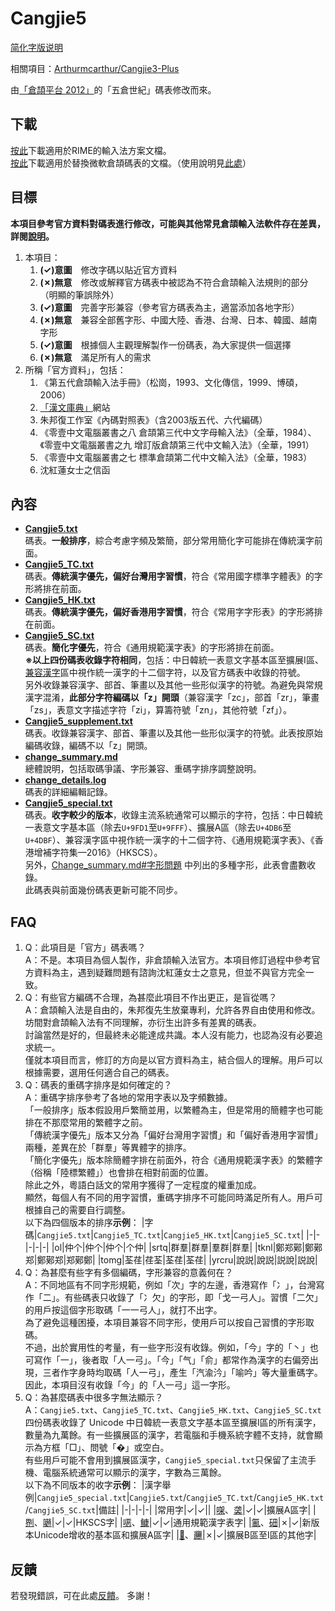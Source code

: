# Cangjie5

[简化字版说明](https://github.com/Jackchows/Cangjie5/blob/master/README-hans.md)

相關項目：[Arthurmcarthur/Cangjie3-Plus](https://github.com/Arthurmcarthur/Cangjie3-Plus)

由[「倉頡平台 2012」](https://chinesecj.com/forum/forum.php?mod=viewthread&tid=2596)的「五倉世紀」碼表修改而來。

## 下載
[按此](https://github.com/Jackchows/Cangjie5/releases/download/v3.1/RimeData_20240201_Cangjie5.7z)下載適用於RIME的輸入法方案文檔。<br />
[按此](https://github.com/Jackchows/Cangjie5/releases/download/v3.1/MSCJData_20240201_Cangjie5.7z)下載適用於替換微軟倉頡碼表的文檔。（使用說明見[此處](http://www.chinesecj.com/forum/forum.php?mod=viewthread&tid=194346)）

## 目標

**本項目參考官方資料對碼表進行修改，可能與其他常見倉頡輸入法軟件存在差異，詳閱[說明](https://github.com/Jackchows/Cangjie5/blob/master/change_summary.md#%E4%B8%BB%E8%A6%81%E6%94%B9%E7%A2%BC%E8%AA%AA%E6%98%8E%E5%8F%8A%E7%88%AD%E8%AD%B0%E5%8F%96%E7%A2%BC)。**<br />
1. 本項目：
	1. **(✓)意圖**　修改字碼以貼近官方資料
	2. **(✗)無意**　修改或解釋官方碼表中被認為不符合倉頡輸入法規則的部分（明顯的筆誤除外）
	3. **(✓)意圖**　完善字形兼容（參考官方碼表為主，適當添加各地字形）
	4. **(✗)無意**　兼容全部舊字形、中國大陸、香港、台灣、日本、韓國、越南字形
	5. **(✓)意圖**　根據個人主觀理解製作一份碼表，為大家提供一個選擇
	6. **(✗)無意**　滿足所有人的需求
2. 所稱「官方資料」，包括：
	1. 《第五代倉頡輸入法手冊》（松崗，1993、文化傳信，1999、博碩，2006）
	2. [「漢文庫典」](http://chidic.eduhk.hk/)網站
	3. 朱邦復工作室《內碼對照表》（含2003版五代、六代編碼）
	4. 《零壹中文電腦叢書之八 倉頡第三代中文字母輸入法》（全華，1984）、《零壹中文電腦叢書之九 增訂版倉頡第三代中文輸入法》（全華，1991）
	5. 《零壹中文電腦叢書之七 標準倉頡第二代中文輸入法》（全華，1983）
	6. 沈紅蓮女士之信函

## 內容

- **[Cangjie5.txt](https://github.com/Jackchows/Cangjie5/blob/master/Cangjie5.txt)**<br />
碼表。**一般排序**，綜合考慮字頻及繁簡，部分常用簡化字可能排在傳統漢字前面。<br />
- **[Cangjie5_TC.txt](https://github.com/Jackchows/Cangjie5/blob/master/Cangjie5_TC.txt)**<br />
碼表。**傳統漢字優先，偏好台灣用字習慣**，符合《常用國字標準字體表》的字形將排在前面。<br />
- **[Cangjie5_HK.txt](https://github.com/Jackchows/Cangjie5/blob/master/Cangjie5_HK.txt)**<br />
碼表。**傳統漢字優先，偏好香港用字習慣**，符合《常用字字形表》的字形將排在前面。<br />
- **[Cangjie5_SC.txt](https://github.com/Jackchows/Cangjie5/blob/master/Cangjie5_SC.txt)**<br />
碼表。**簡化字優先**，符合《通用規範漢字表》的字形將排在前面。<br />
**※以上四份碼表收錄字符相同**，包括：中日韓統一表意文字基本區至擴展I區、[兼容漢字](https://zh.wikipedia.org/wiki/%E4%B8%AD%E6%97%A5%E9%9F%93%E7%9B%B8%E5%AE%B9%E8%A1%A8%E6%84%8F%E6%96%87%E5%AD%97)區中視作統一漢字的十二個字符，以及官方碼表中收錄的符號。<br />
另外收錄兼容漢字、部首、筆畫以及其他一些形似漢字的符號。為避免與常規漢字混淆，**此部分字符編碼以「z」開頭**（兼容漢字「zc」，部首「zr」，筆畫「zs」，表意文字描述字符「zi」，算籌符號「zn」，其他符號「zf」）。
- **[Cangjie5_supplement.txt](https://github.com/Jackchows/Cangjie5/blob/master/Cangjie5_supplement.txt)**<br />
碼表。收錄兼容漢字、部首、筆畫以及其他一些形似漢字的符號。此表按原始編碼收錄，編碼不以「z」開頭。<br />
- **[change_summary.md](https://github.com/Jackchows/Cangjie5/blob/master/change_summary.md)**<br />
總體說明，包括取碼爭議、字形兼容、重碼字排序調整說明。
- **[change_details.log](https://github.com/Jackchows/Cangjie5/blob/master/change_details.log)**<br />
碼表的詳細編輯記錄。
- **[Cangjie5_special.txt](https://github.com/Jackchows/Cangjie5/blob/master/Cangjie5_special.txt)**<br />
碼表。**收字較少的版本**，收錄主流系統通常可以顯示的字符，包括：中日韓統一表意文字基本區（除去`U+9FD1`至`U+9FFF`）、擴展A區（除去`U+4DB6`至`U+4DBF`）、兼容漢字區中視作統一漢字的十二個字符、《通用規範漢字表》、《香港增補字符集—2016》（HKSCS）。<br />
另外，[Change_summary.md#字形問題](https://github.com/Jackchows/Cangjie5/blob/master/change_summary.md#%E5%AD%97%E5%BD%A2%E5%95%8F%E9%A1%8C) 中列出的多種字形，此表會盡數收錄。<br />
此碼表與前面幾份碼表更新可能不同步。

## FAQ

1. Q：此項目是「官方」碼表嗎？<br />
   A：不是。本項目為個人製作，非倉頡輸入法官方。本項目修訂過程中參考官方資料為主，遇到疑難問題有諮詢沈紅蓮女士之意見，但並不與官方完全一致。
2. Q：有些官方編碼不合理，為甚麼此項目不作出更正，是盲從嗎？<br />
   A：倉頡輸入法是自由的，朱邦復先生放棄專利，允許各界自由使用和修改。坊間對倉頡輸入法有不同理解，亦衍生出許多有差異的碼表。<br />
    討論當然是好的，但最終未必能達成共識。本人沒有能力，也認為沒有必要追求統一。<br />
    僅就本項目而言，修訂的方向是以官方資料為主，結合個人的理解。用戶可以根據需要，選用任何適合自己的碼表。<br />
3. Q：碼表的重碼字排序是如何確定的？<br />
   A：重碼字排序參考了各地的常用字表以及字頻數據。<br />
   「一般排序」版本假設用戶繁簡並用，以繁體為主，但是常用的簡體字也可能排在不那麼常用的繁體字之前。<br />
   「傳統漢字優先」版本又分為「偏好台灣用字習慣」和「偏好香港用字習慣」兩種，差異在於「群羣」等異體字的排序。<br />
   「簡化字優先」版本除簡體字排在前面外，符合《通用規範漢字表》的繁體字（俗稱「陸標繁體」）也會排在相對前面的位置。<br />
   除此之外，粵語白話文的常用字獲得了一定程度的權重加成。<br />
   顯然，每個人有不同的用字習慣，重碼字排序不可能同時滿足所有人。用戶可根據自己的需要自行調整。<br />
   以下為四個版本的排序**示例**：
   |字碼|`Cangjie5.txt`|`Cangjie5_TC.txt`|`Cangjie5_HK.txt`|`Cangjie5_SC.txt`|
   |-|-|-|-|-|
   |ol|仲个|仲个|仲个|个仲|
   |srtq|群羣|群羣|羣群|群羣|
   |tknl|鄭郑鄚|鄭鄚郑|鄭鄚郑|郑鄚鄭|
   |tomg|荃荏|荏荃|荃荏|荃荏|
   |yrcru|說説|說説|説說|説說|
4. Q：為甚麼有些字有多個編碼，字形兼容的意義何在？<br />
   A：不同地區有不同字形規範，例如「次」字的左邊，香港寫作「冫」，台灣寫作「二」。有些碼表只收錄了「冫欠」的字形，即「戈一弓人」。習慣「二欠」的用戶按這個字形取碼「一一弓人」，就打不出字。<br />
   為了避免這種困擾，本項目兼容不同字形，使用戶可以按自己習慣的字形取碼。<br />
   不過，出於實用性的考量，有一些字形沒有收錄。例如，「今」字的「丶」也可寫作「一」，後者取「人一弓」。「今」「气」「俞」都常作為漢字的右偏旁出現，三者作字身時均取碼「人一弓」，產生「汽渝汵」「喻吟」等大量重碼字。因此，本項目沒有收錄「今」的「人一弓」這一字形。
5. Q：為甚麼碼表中很多字無法顯示？<br />
   A：`Cangjie5.txt`、`Cangjie5_TC.txt`、`Cangjie5_HK.txt`、`Cangjie5_SC.txt`四份碼表收錄了 Unicode 中日韓統一表意文字基本區至擴展I區的所有漢字，數量為九萬餘。有一些擴展區的漢字，若電腦和手機系統字體不支持，就會顯示為方框「□」、問號「�」或空白。<br />
   有些用戶可能不會用到擴展區漢字，`Cangjie5_special.txt`只保留了主流手機、電腦系統通常可以顯示的漢字，字數為三萬餘。<br />
   以下為不同版本的收字**示例**：
   |漢字舉例|`Cangjie5_special.txt`|`Cangjie5.txt`/`Cangjie5_TC.txt`/`Cangjie5_HK.txt`/`Cangjie5_SC.txt`|備註|
   |-|-|-|-|
   |常用字|✓|✓||
   |[㗎](https://zi.tools/zi/%E3%97%8E)、[䶮](https://zi.tools/zi/%E4%B6%AE)|✓|✓|擴展A區字|
   |[𠝹](https://zi.tools/zi/%F0%A0%9D%B9)、[𡁻](https://zi.tools/zi/%F0%A1%81%BB)|✓|✓|HKSCS字|
   |[𫫇](https://zi.tools/zi/%F0%AB%AB%87)、[𩾌](https://zi.tools/zi/%F0%A9%BE%8C)|✓|✓|通用規範漢字表字|
   |[鿫](https://zi.tools/zi/%E9%BF%AB)、[鿬](https://zi.tools/zi/%E9%BF%AC)|✗|✓|新版本Unicode增收的基本區和擴展A區字|
   |[𪠽](https://zi.tools/zi/%F0%AA%A0%BD)、[𰻞](https://zi.tools/zi/%F0%B0%BB%9E)|✗|✓|擴展B區至I區的其他字|

## 反饋

若發現錯誤，可在此處[反饋](https://github.com/Jackchows/Cangjie5/issues/new)。
多謝！
